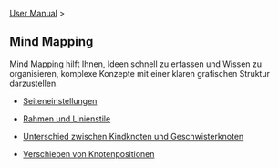 [User Manual](/dragonnest/drawnote/manual/en/mind_mapping) >

Mind Mapping
---

Mind Mapping hilft Ihnen, Ideen schnell zu erfassen und Wissen zu organisieren, komplexe Konzepte mit einer klaren grafischen Struktur darzustellen.

- [Seiteneinstellungen](page_settings.md)

- [Rahmen und Linienstile](border_and_line_style.md)

- [Unterschied zwischen Kindknoten und Geschwisterknoten](child_nodes_and_sibling_nodes.md)

- [Verschieben von Knotenpositionen](move_node_position.md)